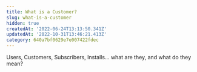 ```yaml
---
title: What is a Customer?
slug: what-is-a-customer
hidden: true
createdAt: '2022-06-24T13:13:50.341Z'
updatedAt: '2022-10-31T13:46:21.413Z'
category: 640a7bf0629e7e007422fdec
---
```

Users, Customers, Subscribers, Installs... what are they, and what do they mean?